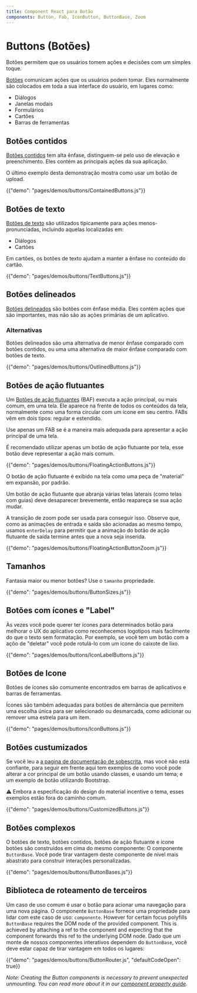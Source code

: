 ```yaml
---
title: Component React para Botão
components: Button, Fab, IconButton, ButtonBase, Zoom
---
```

# Buttons (Botões)

<p class="description">Botões permitem que os usuários tomem ações e decisões com um simples toque.</p>

[Botões](https://material.io/design/components/buttons.html) comunicam ações que os usuários podem tomar. Eles normalmente são colocados em toda a sua interface do usuário, em lugares como:

- Diálogos
- Janelas modais
- Formulários
- Cartões
- Barras de ferramentas

## Botões contidos

[Botões contidos](https://material.io/design/components/buttons.html#contained-button) tem alta ênfase, distinguem-se pelo uso de elevação e preenchimento. Eles contém as principais ações da sua aplicação.

O último exemplo desta demonstração mostra como usar um botão de upload.

{{"demo": "pages/demos/buttons/ContainedButtons.js"}}

## Botões de texto

[Botões de texto](https://material.io/design/components/buttons.html#text-button) são utilizados tipicamente para ações menos-pronunciadas, incluindo aquelas localizadas em:

- Diálogos
- Cartões

Em cartões, os botões de texto ajudam a manter a ênfase no conteúdo do cartão.

{{"demo": "pages/demos/buttons/TextButtons.js"}}

## Botões delineados

[Botões delineados](https://material.io/design/components/buttons.html#outlined-button) são botões com ênfase média. Eles contém ações que são importantes, mas não são as ações primárias de um aplicativo.

### Alternativas

Botões delineados são uma alternativa de menor ênfase comparado com botões contidos, ou uma uma alternativa de maior ênfase comparado com botões de texto.

{{"demo": "pages/demos/buttons/OutlinedButtons.js"}}

## Botões de ação flutuantes

Um [Botões de ação flutuantes](https://material.io/design/components/buttons-floating-action-button.html) (BAF) executa a ação principal, ou mais comum, em uma tela. Ele aparece na frente de todos os conteúdos da tela, normalmente como uma forma circular com um ícone em seu centro. FABs vêm em dois tipos: regular e estendido.

Use apenas um FAB se é a maneira mais adequada para apresentar a ação principal de uma tela.

É recomendado utilizar apenas um botão de ação flutuante por tela, esse botão deve representar a ação mais comum.

{{"demo": "pages/demos/buttons/FloatingActionButtons.js"}}

O botão de ação flutuante é exibido na tela como uma peça de "material" em expansão, por padrão.

Um botão de ação flutuante que abranja várias telas laterais (como telas com guias) deve desaparecer brevemente, então reapareça se sua ação mudar.

A transição de zoom pode ser usada para conseguir isso. Observe que, como as animações de entrada e saída são acionadas ao mesmo tempo, usamos `enterDelay` para permitir que a animação do botão de ação flutuante de saída termine antes que a nova seja inserida.

{{"demo": "pages/demos/buttons/FloatingActionButtonZoom.js"}}

## Tamanhos

Fantasia maior ou menor botões? Use o `tamanho` propriedade.

{{"demo": "pages/demos/buttons/ButtonSizes.js"}}

## Botões com ícones e "Label"

Às vezes você pode querer ter ícones para determinados botão para melhorar o UX do aplicativo como reconhecemos logotipos mais facilmente do que o texto sem formatação. Por exemplo, se você tem um botão com a açõo de "deletar" você pode rotulá-lo com um ícone do caixote de lixo.

{{"demo": "pages/demos/buttons/IconLabelButtons.js"}}

## Botões de Icone

Botões de ícones são comumente encontrados em barras de aplicativos e barras de ferramentas.

Ícones são também adequadas para botões de alternância que permitem uma escolha única para ser selecionado ou desmarcada, como adicionar ou remover uma estrela para um item.

{{"demo": "pages/demos/buttons/IconButtons.js"}}

## Botões custumizados

Se você leu a [a pagina de documentação de sobescrita](/customization/overrides/), mas você não está confiante, para seguir em frente aqui tem exemplos de como você pode alterar a cor principal de um botão usando classes, e usando um tema; e um exemplo de botão utilizando Bootstrap.

⚠️ Embora a especificação do design do material incentive o tema, esses exemplos estão fora do caminho comum.

{{"demo": "pages/demos/buttons/CustomizedButtons.js"}}

## Botões complexos

O botões de texto, botões contidos, botões de ação flutuante e ícone botões são construídos em cima do mesmo componente: O componente `ButtonBase`. Você pode tirar vantagem deste componente de nível mais abastrato para construir interações personalizadas.

{{"demo": "pages/demos/buttons/ButtonBases.js"}}

## Biblioteca de roteamento de terceiros

Um caso de uso comum é usar o botão para acionar uma navegação para uma nova página. O componente `ButtonBase` fornece uma propriedade para lidar com este caso de uso: `componente`. However for certain focus polyfills `ButtonBase` requires the DOM node of the provided component. This is achieved by attaching a ref to the component and expecting that the component forwards this ref to the underlying DOM node. Dado que um monte de nossos componentes interativos dependem do `ButtonBase`, você deve estar capaz de tirar vantagem em todos os lugares:

{{"demo": "pages/demos/buttons/ButtonRouter.js", "defaultCodeOpen": true}}

*Note: Creating the Button components is necessary to prevent unexpected unmounting. You can read more about it in our [component property guide](/guides/composition/#component-property).*
